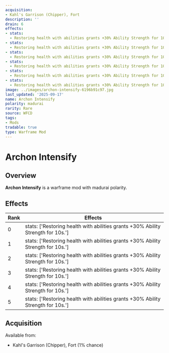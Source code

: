 ```yaml
---
acquisition:
- Kahl's Garrison (Chipper), Fort
description: ''
drain: 6
effects:
- stats:
  - Restoring health with abilities grants +30% Ability Strength for 10s.
- stats:
  - Restoring health with abilities grants +30% Ability Strength for 10s.
- stats:
  - Restoring health with abilities grants +30% Ability Strength for 10s.
- stats:
  - Restoring health with abilities grants +30% Ability Strength for 10s.
- stats:
  - Restoring health with abilities grants +30% Ability Strength for 10s.
- stats:
  - Restoring health with abilities grants +30% Ability Strength for 10s.
image: ../images/archon-intensify-6196b91c97.jpg
last_updated: '2025-09-17'
name: Archon Intensify
polarity: madurai
rarity: Rare
source: WFCD
tags:
- Mods
tradable: true
type: Warframe Mod
---
```


# Archon Intensify

## Overview

**Archon Intensify** is a warframe mod with madurai polarity.

## Effects

| Rank | Effects |
|------|----------|
| 0 | stats: ['Restoring health with abilities grants +30% Ability Strength for 10s.'] |
| 1 | stats: ['Restoring health with abilities grants +30% Ability Strength for 10s.'] |
| 2 | stats: ['Restoring health with abilities grants +30% Ability Strength for 10s.'] |
| 3 | stats: ['Restoring health with abilities grants +30% Ability Strength for 10s.'] |
| 4 | stats: ['Restoring health with abilities grants +30% Ability Strength for 10s.'] |
| 5 | stats: ['Restoring health with abilities grants +30% Ability Strength for 10s.'] |

## Acquisition

Available from:
- Kahl's Garrison (Chipper), Fort (1% chance)

